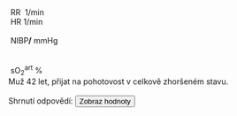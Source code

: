 <div class="w3-row">
    <div class="w3-half w3-padding">
        <div class="w3-black">
            <div class="w3-blue" style="position: absolute">
                <bdl-animate-control id="controlbuttons2" controlfmi="true" showstep="false"></bdl-animate-control>
                <!-- not optimalized -O0 --><bdl-fmi id="idfmi" mode="continuous" showcontrols="false"
                    controlid="controlbuttons2" src="modelECMORespiratoryVR_BloodGasesTransport_BloodyMaryPPG2.js"
                    fminame="modelECMORespiratoryVR_BloodGasesTransport_BloodyMaryPPG2" tolerance="0.00001"
                    starttime="0" fstepsize="0.4" fpslimit="0.5" guid="{83d444de-f6b1-4a60-a953-199d3e7b2d57}"
                    valuereferences="905975257,369103464,905975068,905975254,905974373,905975067,905975342,905972510,16777311,16777312,905975256,335544320,637537073,637538918,637538919"
                    valuelabels="venous.sO2,arterial.sO2,tissueUnit[1].sO2,venous.pH,arterial.pH,tissueUnit[1].pH,AirO2.y,AirN2,AirCO2,AirH2O,venous.pCO2,plethy,respiratoryCenter.VentilationSwitch.y,arterial.pO2,arterial.pCO2"
                    inputs="rate,16777223,1,60,t;idco2,16777311,1,100,t;idh2o,16777312,1,100,t;idshunts,16777227,1,100,t;iddeadspace,16777225,1,1000000,t;ido2,16777547,1,100,t;idventilation,16777511,1,1,t"
                    inputlabels="RR,AirCO2,AirH2O,cShuntFrac,DV,AirO2Fraction.k,respiratoryCenter.ArtificialVentilation.k"></bdl-fmi>
                <bdl-fmi id="ventilator" mode="continuous" showcontrols="false" controlid="controlbuttons2"
                    src="modelECMORespiratoryVR_BloodGasesTransport_LungVentilatorSCMV2.js"
                    fminame="modelECMORespiratoryVR_BloodGasesTransport_LungVentilatorSCMV2" tolerance="0.0001"
                    starttime="0" fstepsize="0.1" fpslimit="10" guid="{67602ceb-0a4d-46bc-8ee5-bb8b3e656885}"
                    valuereferences="637534443,637534485,16777227,16777225,16777240,16777241,16777242,335544321,369099030"
                    valuelabels="expiration.q_in.p,lungs.volume,RR,TV,ventilatorSCMV.Iratio,ventilatorSCMV.Eratio,ventilatorSCMV.pause,ventilation,filter.y"
                    inputs="rate,16777227,1,60,t;idtv,16777225,1,1000000,t;idiratio,16777240,1,1,t;idpause,16777242,1,100,t;ideratio,16777241,1,1,t"
                    inputlabels="RR,TV,ventilatorSCMV.Iratio,ventilatorSCMV.pause,ventilatorSCMV.Eratio"></bdl-fmi>
                <bdl-fmi id="hemodynamics" mode="continuous" showcontrols="false" controlid="controlbuttons2"
                    src="modelECMORespiratoryVR_BloodGasesTransport_MeursModel2011_HemodynamicsRegulatedHR.js"
                    fminame="modelECMORespiratoryVR_BloodGasesTransport_MeursModel2011_HemodynamicsRegulatedHR"
                    tolerance="0.000001" starttime="0" fstepsize="0.05" fpslimit="20"
                    guid="{87860081-905b-4adf-b51a-cdbabd18cf3e}"
                    valuereferences="905970357,905970199,905970200,33554460,637534720"
                    valuelabels="EithaPressure.pressure,arterialPressure.systolic,arterialPressure.diastolic,Ecg.ecg,currentHeartReat.y"
                    inputs="sO2,16777391,1,1,t" inputlabels="sO2.k"></bdl-fmi>
            </div>
            <div class="w3-row">
                <div class="w3-twothird">
                    &nbsp;<bdl-chartjs-time width="390" height="60" fromid="ventilator" labels="lungs volume"
                        refindex="1" refvalues="1" minichart="true" colorindex=5
                        initialdata="0,0.01;0.0023,0.0023" maxdata="128"></bdl-chartjs-time><br />
                    &nbsp;<bdl-chartjs-time width="390" height="60" fromid="hemodynamics" labels="ecg" refindex="3"
                        refvalues="1" throttle="100" colorindex="2" minichart="true"
                        initialdata="0,0.01;0,0"></bdl-chartjs-time>
                    &nbsp;<bdl-chartjs-time width="390" height="150" fromid="hemodynamics" labels="pulsatile sO2"
                        refindex="0" refvalues="1" throttle="100" colorindex="4" minichart="false" convertors="0.00750062,1" min="60" max="140"
                        initialdata="0,0.01;11370,11370"></bdl-chartjs-time>
                </div>
                <div class="w3-third">
                    <div class="w3-card w3-text-aqua w3-xlarge" style="white-space:nowrap">
                        &nbsp;RR&nbsp;<b class="w3-xxlarge"><bdl-value id="v1" style="display:none" fromid="ventilator" refindex="8"
                                convertor="60,1" precision="2" value="33"></bdl-value></b>&nbsp;<span
                            class="w3-small">1/min</span>
                        <div class="w3-text-light-green w3-xlarge">
                            &nbsp;HR<b class="w3-xxlarge"><bdl-value id="v2" style="display:none" fromid="hemodynamics" refindex="4"
                                    convertor="60,1" tofixed="0"></bdl-value></b>&nbsp;<span
                                class="w3-small">1/min</span>
                        </div>
                        <br />
                        <div class="w3-text-red w3-large">
                            &nbsp;NIBP<b class="w3-xlarge"><bdl-value id="v3" style="display:none" fromid="hemodynamics" refindex="1"
                                    convertor="1,133.322" precision="3"></bdl-value>/<bdl-value fromid="hemodynamics" id="v4" style="display:none" 
                                    refindex="2" convertor="1,133.322" tofixed="0"></bdl-value></b>
                            <span class="w3-small">mmHg</span>
                        </div>
                        <br />
                        <div class="w3-text-light-green w3-xlarge" id="v6" style="display:none">
                            &nbsp;Gly 46 <span class="w3-small">mmol/l</span>
                        </div>                        
                    </div>
                </div>
            </div>
            <div class="w3-row">
                <div class="w3-twothird">
                    <div class="w3-row">
                        &nbsp;<bdl-chartjs-time width="390" height="120" fromid="idfmi" labels="sO2" refindex="1"
                            refvalues="1" throttle="1000" colorindex="4" minichart="false" min="0.8" max="1.0"
                            initialdata="0,0.01;0.98,0.98" displayxticks="false"></bdl-chartjs-time>
<!--                        &nbsp;<bdl-chartjs-time width="390" height="60" fromid="idfmi" labels="pO2,pCO2" refindex="13"
                            refvalues="2" throttle="1000" colorindex="6" minichart="true"></bdl-chartjs-time-->
                    </div>
                </div>
                <div class="w3-third">
                    <div class="" style="white-space:nowrap">
                        <div class="w3-text-yellow w3-large">
                            &nbsp;sO<sub>2</sub><sup>art</sup><b class="w3-xxlarge"><bdl-value fromid="idfmi" id="v5" style="display:none" 
                                    refindex="1" convertor="100,1" precision="4"></bdl-value></b>&nbsp;<span
                                class="w3-small">%</span><br /></div>
                                <!--                        <div class="w3-text-red w3-large">&nbsp;pO<sub>2</sub><sup>art</sup><b
                                class="w3-large"><bdl-value fromid="idfmi" refindex="13" convertor="1,133.322"
                                    precision="4" convertors="1,133.322"></bdl-value></b>&nbsp;<span
                                class="w3-small">mmHg</span><br /></div>
                        <div class="w3-text-green w3-large">&nbsp;pCO<sub>2</sub><sup>art</sup><b
                                class="w3-large"><bdl-value fromid="idfmi" refindex="14" convertor="1,133.322"
                                    precision="4" convertors="1,133.322"></bdl-value></b>&nbsp;<span
                                class="w3-small">mmHg</span></div>
-->                                
                    </div>
                </div>
            </div>
        </div>
        <div style="display:none" id="vcontrols" class="w3-card">
            <button class="w3-button w3-red"
                onclick="document.getElementById('vcontrols').style.display='none'">X</button>
            <!--bdl-remote-value remoteurl="https://patf-lab06.lf1.cuni.cz:5000/lungsim" interval="1000" id="lungsim"
                inputs="rate;muscle_pressure;blend_duration;compliance;peep;resistance;run"></bdl-remote-value-->
            <!--bdl-remote-value remoteurl="https://patf-lab06.lf1.cuni.cz:5000/cardiohelp" interval="1000" id="cardiohelp"
                inputs="p_art;p_ven;temp;dot_v"></bdl-remote-value-->
            <!--bdl-remote-value remoteurl="https://patf-lab06.lf1.cuni.cz:5000/manequin" interval="1000"
                id="manequin"></bdl-remote-value-->
            <div class="w3-row">
                <div class="w3-half">
                    <div class="w3-row">
                        <div class="w3-twothird">
                           ![body](body.png)
                            <bdl-chartjs-time id="id11" width="500" height="150" fromid="lungsim" refindex="7"
                                refvalues="1" labels="tidal volume"></bdl-chartjs-time>
                        </div>
                        <div class="w3-third w3-tiny">
                            eGolem simulator <bdl-checkbox id="run" default="true" titlemin="STOPPED"
                                titlemax="RUNNING"></bdl-checkbox><br />
                            <bdl-buttonparams title="Normal breathing"
                                ids="blend_duration,compliance,muscle_pressure,peep,resistance,rate"
                                values="4,50,11,5,35,17"></bdl-buttonparams>
                            <bdl-buttonparams title="Kussmaul "
                                ids="blend_duration,compliance,muscle_pressure,peep,resistance,rate"
                                values="4,50,51,5,19,33"></bdl-buttonparams>
                            <bdl-buttonparams title="Type 2 hypocapnic"
                                ids="blend_duration,compliance,muscle_pressure,peep,resistance,rate"
                                values="4,20,8,5,40,40"></bdl-buttonparams>
                            <bdl-range id="blend_duration" min="1" max="10" default="4" step="1"
                                title="how many breaths to change value [1]"></bdl-range><br />
                            <bdl-range id="compliance" min="0.5" max="250" default="50" step="0.5"
                                title="Compliance [ml/cmH2O]"></bdl-range><br />
                            <bdl-range id="muscle_pressure" min="0" max="100" default="11"
                                title="Muscle Pressure [cmH2O]"></bdl-range><br />
                            <bdl-range id="peep" min="4" max="8" default="5"
                                title="Initial pressure [cmH2O]"></bdl-range><br />
                            <bdl-range id="resistance" min="8" max="150" default="35"
                                title="Resistance [cmH2O/(l.s)]"></bdl-range><br />
                            <bdl-range id="rate" min="0" max="100" default="33" step="0.5"
                                title="breath rate [1/min]" initdefault="true"></bdl-range><br />
                            <bdl-range id="id5" title="Breath volume [ml]" min="100" max="2500" default="500" step="1"
                                maxlength="8" fromid="lungsim" refindex="7"></bdl-range>
                        </div>
                    </div>
                </div>
                <div class="w3-half">
                    <div class="w3-row">
                        <div class="w3-third">
                            ![cardiohelp](cardiohelp.jpg)
                        </div>
                        <div class="w3-twothird w3-tiny">
                            <div class="w3-hide">
                                <bdl-value-boolean fromid="cardiohelp" refindex="0" throttle="0"
                                    valuetrue="BUBBLE CONNECTED"
                                    valuefalse="bubble disconnected"></bdl-value-boolean><br />
                                dot_v:<bdl-value fromid="cardiohelp" refindex="1" throttle="0"></bdl-value><br />
                                <bdl-range id="dot_v" min="0" max="1600" default="100" step="1"
                                    title="dot_v [l/min]"></bdl-range><br />
                                <bdl-range id="p_art" min="0" max="160" default="100" step="1" title="p_art [mmHg]"
                                    ids2="p_art" convertors="1,133.322" fromid="idfmi" refindex="17"></bdl-range><br />
                                <bdl-value fromid="cardiohelp" refindex="3" throttle="0"></bdl-value><br />
                                <bdl-range id="p_ven" min="0" max="160" default="20" step="1" title="p_ven [mmHg]"
                                    ids2="p_art" convertors="1,133.322" fromid="idfmi" refindex="18"></bdl-range><br />
                                <bdl-value fromid="cardiohelp" refindex="4" throttle="0"></bdl-value><br />
                                rpm: <bdl-value fromid="cardiohelp" refindex="5" throttle="0"></bdl-value><br />
                                <bdl-range id="temp" min="20" max="42" default="37.5" step="0.1"
                                    title="temp [deg C]"></bdl-range><br />
                                <bdl-value fromid="cardiohelp" refindex="6" throttle="0"></bdl-value><br />
                            </div>
                            <bdl-value-boolean fromid="manequin" refindex="0" throttle="0" valuetrue="CANULA CONNECTED"
                                valuefalse="canula disconnected"></bdl-value-boolean><br />
                            <bdl-value-boolean fromid="manequin" refindex="1" throttle="0" valuetrue="ECMO CONNECTED"
                                valuefalse="ecmo disconnected"></bdl-value-boolean><br />
                            <bdl-value-boolean fromid="manequin" refindex="2" throttle="0" valuetrue="O2 CONNECTED"
                                valuefalse="O2 disconnected"></bdl-value-boolean><br />
                            <bdl-value-boolean fromid="cardiohelp" refindex="2" throttle="0" valuetrue="OXY CONNECTED"
                                valuefalse="oxy disconnected"></bdl-value-boolean><br />
                            <bdl-chartjs-time id="id12" width="200" height="150" fromid="cardiohelp" refindex="5"
                                refvalues="1" labels="RPM" maxdata="86400"></bdl-chartjs-time>
                            ## **ECMO**
                            <div class="w3-hide">
                                <bdl-range id="id7" title="ECMO setting: 0 - VV; 1 - VA" min="0" max="1" default="0"
                                    step="1" maxlength="4"></bdl-range>
                                <bdl-range id="id8" title="rotation of ECMO [rpm]" min="0" max="5000" default="0"
                                    step="50" fromid="cardiohelp" refindex="5"></bdl-range>
                                <bdl-range id="id9" title="Sweep (volume of gases going through ECMO)[ml/min]" min="0"
                                    max="8000" default="0" step="250" maxlength="8"></bdl-range>
                                <bdl-range id="id10" title="Fraction conc. of O2[0-1]" min="0.21" max="1" default="0.21"
                                    step="0.01" maxlength="8"></bdl-range>
                            </div>
                            <bdl-buttonparams title="Set basic VV-ECMO" ids="id7,id8,id9,id10"
                                values="0,3500,2500,0.8"></bdl-buttonparams>
                            <bdl-buttonparams title="Set basic VA-ECMO" ids="id7,id8,id9,id10"
                                values="1,4000,3000,0.5"></bdl-buttonparams>
                        </div>
                    </div>
                </div>
            </div> <!-- controls -->
        </div>
    </div>
    <div class="w3-padding w3-half w3-xlarge">
     <div class="w3-khaki">
        Muž 42 let, přijat na pohotovost v celkově zhoršeném stavu. 
    </div>
    <br/>
<bdl-quizx id="q0" type="choice"
          question="1. Jaké objektivní vyšetření lze u pacienta provést jehož výsledek je znám ihned (během sekund až minut)" 
          answers="A. poslechové vyšetření dechu|B. poslechové vyšetření srdce|C. změření atreriálního tlaku|D. saturace kyslíku v krvi z prstu|E. stanovení glykémie glukometrem z prstu|F. krevní obraz|G. biochemie krve a moči|H. ASTRUP vyšetření tepenné nebo kapilární krve" 
          correctoptions="true|true|true|true|true|false|false|false" 
          explanations="ano|ano|ano|ano|ano|ne|ne|ne" 
          buttontitle="zkontrolovat odpověď" ></bdl-quizx>    
<bdl-quizx id="q1" type="choice2" 
          question="2. Spusťte nebo sledujte simulaci a jaká je přibližně dechová frekvence" 
          answers="A. 17 /min|B. 25 /min|C. 33 /min" 
          correctoptions="false|false|true" 
          explanations="ne|ne|ano" 
          buttontitle="zkontrolovat odpověď" ></bdl-quizx>
<bdl-quizx id="q2" type="choice2" 
          question="3. jaká je přibližně tepová frekvence" 
          answers="A. 51 /min|B. 71 /min|C. 121 /min" 
          correctoptions="false|true|false" 
          explanations="ne|ano|ne" 
          buttontitle="zkontrolovat odpověď" ></bdl-quizx>
<bdl-quizx id="q3" type="choice2" 
          question="4. jaký je arteriální tlak, zvolte nejbližší hodnotu" 
          answers="A. 126/82 mmhg|B. 103/61 mmhg|C. 149/98 mmhg" 
          correctoptions="true|false|false" 
          explanations="ano|ne|ne" 
          buttontitle="zkontrolovat odpověď" ></bdl-quizx>        
<bdl-quizx id="q4" type="choice2" 
          question="5. jaká je saturace kyslíku v krvi, zvolte nejbližší hodnotu" 
          answers="A. 85 %|B. 91%|C. 98%" 
          correctoptions="false|true|false" 
          explanations="ne|ano|ne" 
          buttontitle="zkontrolovat odpověď" ></bdl-quizx>
<bdl-quizx id="q5" type="choice2" 
          question="6. zkuste uhodnout hladinu glykémie z glukometru" 
          answers="A. 3.1 mmol/l|B. 5.7 mmol/l|C. 11 mmol/l|D. 46 mmol/l" 
          correctoptions="false|false|false|true" 
          explanations="ne|ne|ne|ano" 
          buttontitle="zkontrolovat odpověď" ></bdl-quizx>          
<bdl-quiz-summary id="qs1">
  Shrnutí odpovědí:
  <button class="w3-right w3-button w3-theme" onclick="document.querySelectorAll('#v1, #v2, #v3, #v4, #v5, #v6').forEach(el => el.style.display = 'inline');">Zobraz hodnoty</button>
</bdl-quiz-summary>           
<bdl-quiz-control ids="q0,q1,q2,q3,q4,q5,qs1"></bdl-quiz-control>                
    </div>
</div>

